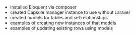 - installed Eloquent via composer
- created Capsule manager instance to use without Laravel
- created models for tables and set relationships
- examples of creating new instances of that models
- examples of updating existing rows using models